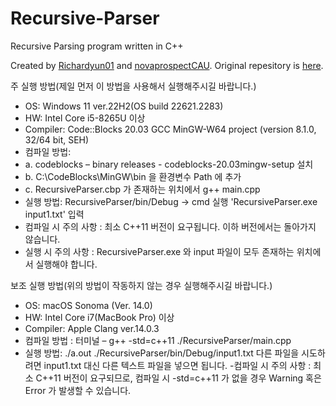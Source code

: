 # Recursive-Parser
Recursive Parsing program written in C++

Created by [Richardyun01](https://github.com/Richardyun01) and [novaprospectCAU](https://github.com/novaprospectCAU). Original repesitory is [here](https://github.com/novaprospectCAU/RDP).

주 실행 방법(제일 먼저 이 방법을 사용해서 실행해주시길 바랍니다.)
- OS: Windows 11 ver.22H2(OS build 22621.2283)
- HW: Intel Core i5-8265U 이상
- Compiler: Code::Blocks 20.03 GCC MinGW-W64 project (version 8.1.0, 32/64 bit, SEH)
- 컴파일 방법: 
- a. codeblocks – binary releases - codeblocks-20.03mingw-setup 설치
- b. C:\CodeBlocks\MinGW\bin 을 환경변수 Path 에 추가
- c. RecursiveParser.cbp 가 존재하는 위치에서 g++ main.cpp
- 실행 방법: RecursiveParser/bin/Debug -> cmd 실행 'RecursiveParser.exe input1.txt' 입력
- 컴파일 시 주의 사항 : 최소 C++11 버전이 요구됩니다. 이하 버전에서는 돌아가지
않습니다.
- 실행 시 주의 사항 : RecursiveParser.exe 와 input 파일이 모두 존재하는 위치에서 실행해야
합니다.

보조 실행 방법(위의 방법이 작동하지 않는 경우 실행해주시길 바랍니다.)
- OS: macOS Sonoma (Ver. 14.0)
- HW: Intel Core i7(MacBook Pro) 이상
- Compiler: Apple Clang ver.14.0.3
- 컴파일 방법 : 터미널 – g++ -std=c++11 ./RecursiveParser/main.cpp
- 실행 방법: ./a.out ./RecursiveParser/bin/Debug/input1.txt
다른 파일을 시도하려면 input1.txt 대신 다른 텍스트 파일을 넣으면 됩니다.
-컴파일 시 주의 사항 : 최소 C++11 버전이 요구되므로, 컴파일 시 -std=c++11 가 없을 경우
Warning 혹은 Error 가 발생할 수 있습니다.
